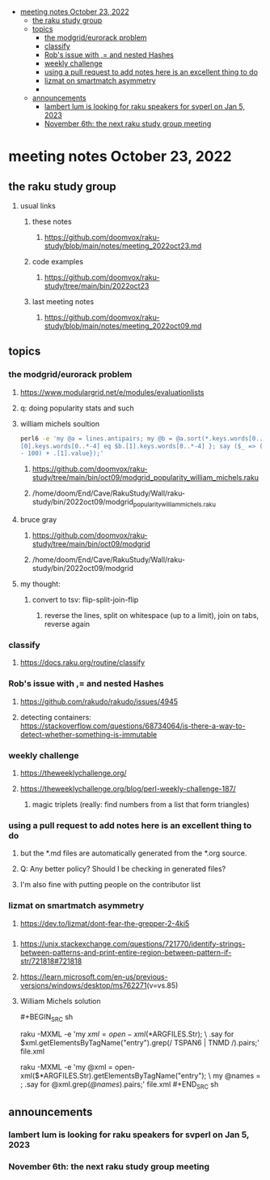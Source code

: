 - [meeting notes October 23, 2022](#orgbb818b0)
  - [the raku study group](#org2a383cd)
  - [topics](#org748b7b4)
    - [the modgrid/eurorack problem](#org86ff0e2)
    - [classify](#orge607395)
    - [Rob's issue with ,= and nested Hashes](#orgdddec88)
    - [weekly challenge](#org5019409)
    - [using a pull request to add notes here is an excellent thing to do](#org50e281e)
    - [lizmat on smartmatch asymmetry](#orga4b300d)
    - [](#org3ce1328)
  - [announcements](#org5ad3452)
    - [lambert lum is looking for raku speakers for svperl on Jan 5, 2023](#orgebbcd22)
    - [November 6th: the next raku study group meeting](#orgd18b759)


<a id="orgbb818b0"></a>

# meeting notes October 23, 2022


<a id="org2a383cd"></a>

## the raku study group

1.  usual links

    1.  these notes
    
        1.  <https://github.com/doomvox/raku-study/blob/main/notes/meeting_2022oct23.md>
    
    2.  code examples
    
        1.  <https://github.com/doomvox/raku-study/tree/main/bin/2022oct23>
    
    3.  last meeting notes
    
        1.  <https://github.com/doomvox/raku-study/blob/main/notes/meeting_2022oct09.md>


<a id="org748b7b4"></a>

## topics


<a id="org86ff0e2"></a>

### the modgrid/eurorack problem

1.  <https://www.modulargrid.net/e/modules/evaluationlists>

2.  q: doing popularity stats and such

3.  william michels soultion

    ```sh
    perl6 -e 'my @a = lines.antipairs; my @b = @a.sort(*.keys.words[0..*-3]).rotor(2 => -1); my @c; do for @b -> $b { @c.push($b) if $b.
    [0].keys.words[0..*-4] eq $b.[1].keys.words[0..*-4] }; say ($_ => (.[0].value - 100) + .[1].value).antipairs for @c.sort( { (.[0].value
    - 100) + .[1].value});'
    ```
    
    1.  <https://github.com/doomvox/raku-study/tree/main/bin/oct09/modgrid_popularity_william_michels.raku>
    
    2.  /home/doom/End/Cave/RakuStudy/Wall/raku-study/bin/2022oct09/modgrid<sub>popularity</sub><sub>william</sub><sub>michels.raku</sub>

4.  bruce gray

    1.  <https://github.com/doomvox/raku-study/tree/main/bin/oct09/modgrid>
    
    2.  /home/doom/End/Cave/RakuStudy/Wall/raku-study/bin/2022oct09/modgrid

5.  my thought:

    1.  convert to tsv: flip-split-join-flip
    
        1.  reverse the lines, split on whitespace (up to a limit), join on tabs, reverse again


<a id="orge607395"></a>

### classify

1.  <https://docs.raku.org/routine/classify>


<a id="orgdddec88"></a>

### Rob's issue with ,= and nested Hashes

1.  <https://github.com/rakudo/rakudo/issues/4945>

2.  detecting containers: <https://stackoverflow.com/questions/68734064/is-there-a-way-to-detect-whether-something-is-immutable>


<a id="org5019409"></a>

### weekly challenge

1.  <https://theweeklychallenge.org/>

2.  <https://theweeklychallenge.org/blog/perl-weekly-challenge-187/>

    1.  magic triplets (really: find numbers from a list that form triangles)


<a id="org50e281e"></a>

### using a pull request to add notes here is an excellent thing to do

1.  but the \*.md files are automatically generated from the \*.org source.

2.  Q: Any better policy? Should I be checking in generated files?

3.  I'm also fine with putting people on the contributor list


<a id="orga4b300d"></a>

### lizmat on smartmatch asymmetry

1.  <https://dev.to/lizmat/dont-fear-the-grepper-2-4ki5>


<a id="org3ce1328"></a>

### 

1.  <https://unix.stackexchange.com/questions/721770/identify-strings-between-patterns-and-print-entire-region-between-pattern-if-str/721818#721818>

2.  <https://learn.microsoft.com/en-us/previous-versions/windows/desktop/ms762271>(v=vs.85)

3.  William Michels solution

    \#+BEGIN<sub>SRC</sub> sh
    
    raku -MXML -e 'my $xml = open-xml($\*ARGFILES.Str); \\ .say for $xml.getElementsByTagName("entry").grep(/ TSPAN6 | TNMD /).pairs;' file.xml
    
    raku -MXML -e 'my @xml = open-xml($\*ARGFILES.Str).getElementsByTagName("entry"); \\ my @names = <TSPAN6 TNMD>; .say for @xml.grep(*@names*).pairs;' file.xml \#+END<sub>SRC</sub> sh


<a id="org5ad3452"></a>

## announcements


<a id="orgebbcd22"></a>

### lambert lum is looking for raku speakers for svperl on Jan 5, 2023


<a id="orgd18b759"></a>

### November 6th: the next raku study group meeting
